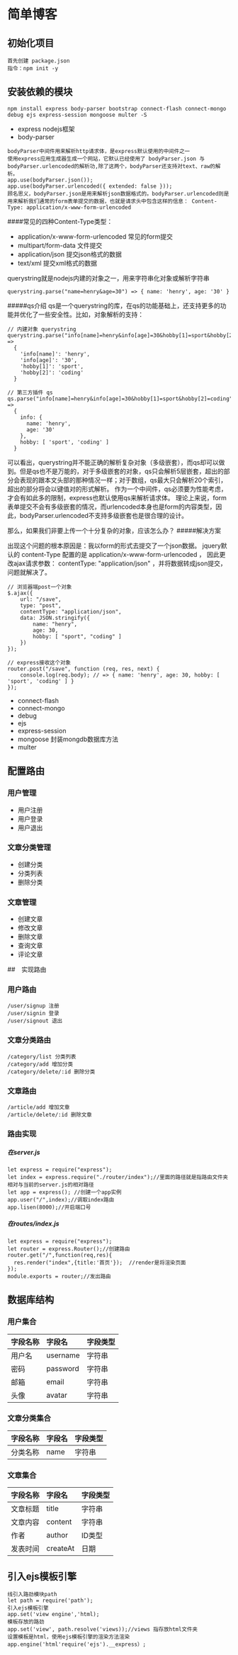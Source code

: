 # 简单博客
## 初始化项目
```
首先创建 package.json
指令：npm init -y 
```
## 安装依赖的模块
```
npm install express body-parser bootstrap connect-flash connect-mongo debug ejs express-session mongoose multer -S
```
- express  nodejs框架
- body-parser 
```
bodyParser中间件用来解析http请求体，是express默认使用的中间件之一
使用express应用生成器生成一个网站，它默认已经使用了 bodyParser.json 与 bodyParser.urlencoded的解析功,除了这两个，bodyParser还支持对text、raw的解析。
app.use(bodyParser.json());
app.use(bodyParser.urlencoded({ extended: false }));
顾名思义，bodyParser.json是用来解析json数据格式的。bodyParser.urlencoded则是用来解析我们通常的form表单提交的数据，也就是请求头中包含这样的信息： Content-Type: application/x-www-form-urlencoded
```
####常见的四种Content-Type类型：
- application/x-www-form-urlencoded 常见的form提交
- multipart/form-data 文件提交
- application/json 提交json格式的数据
- text/xml 提交xml格式的数据

querystring就是nodejs内建的对象之一，用来字符串化对象或解析字符串
```
querystring.parse("name=henry&age=30") => { name: 'henry', age: '30' }
```
#####qs介绍
qs是一个querystring的库，在qs的功能基础上，还支持更多的功能并优化了一些安全性。比如，对象解析的支持：
```
// 内建对象 querystring
querystring.parse("info[name]=henry&info[age]=30&hobby[1]=sport&hobby[2]=coding") => 
  { 
    'info[name]': 'henry',
    'info[age]': '30',
    'hobby[1]': 'sport',
    'hobby[2]': 'coding'
  }

// 第三方插件 qs
qs.parse("info[name]=henry&info[age]=30&hobby[1]=sport&hobby[2]=coding") => 
  {
    info: {
      name: 'henry',
      age: '30'
    },
    hobby: [ 'sport', 'coding' ]
  }
```
可以看出，querystring并不能正确的解析复杂对象（多级嵌套），而qs却可以做到。但是qs也不是万能的，对于多级嵌套的对象，qs只会解析5层嵌套，超出的部分会表现的跟本文头部的那种情况一样；对于数组，qs最大只会解析20个索引，超出的部分将会以键值对的形式解析。
作为一个中间件，qs必须要为性能考虑，才会有如此多的限制，express也默认使用qs来解析请求体。
理论上来说，form表单提交不会有多级嵌套的情况，而urlencoded本身也是form的内容类型，因此，bodyParser.urlencoded不支持多级嵌套也是很合理的设计。

那么，如果我们非要上传一个十分复杂的对象，应该怎么办？
#####解决方案

出现这个问题的根本原因是：我以form的形式去提交了一个json数据。
jquery默认的 content-Type 配置的是 application/x-www-form-urlencoded ，
因此更改ajax请求参数： contentType: "application/json" ，并将数据转成json提交，问题就解决了。
```
// 浏览器端post一个对象
$.ajax({
    url: "/save",
    type: "post",
    contentType: "application/json",
    data: JSON.stringify({
        name: "henry",
        age: 30,
        hobby: [ "sport", "coding" ]
    })
});

// express接收这个对象
router.post("/save", function (req, res, next) {
    console.log(req.body); // => { name: 'henry', age: 30, hobby: [ 'sport', 'coding' ] }
});
```
- connect-flash
- connect-mongo
- debug
- ejs
- express-session
- mongoose  封装mongdb数据库方法
- multer

## 配置路由
### 用户管理
- 用户注册
- 用户登录
- 用户退出

### 文章分类管理
- 创建分类
- 分类列表
- 删除分类

### 文章管理
- 创建文章
- 修改文章
- 删除文章
- 查询文章
- 评论文章

##　实现路由
### 用户路由
```
/user/signup 注册
/user/signin 登录
/user/signout 退出
```
### 文章分类路由
```
/category/list 分类列表
/category/add 增加分类
/category/delete/:id 删除分类
```
### 文章路由
```
/article/add 增加文章
/article/delete/:id 删除文章
```
### 路由实现
##### 在server.js
```
let express = require("express");
let index = express.require("./router/index");//里面的路径就是指路由文件夹相对与当前的server.js的相对路径
let app = express(); //创建一个app实例
app.user("/",index);//调取index路由
app.lisen(8000);//开启端口号
```
##### 在routes/index.js
```
let express = require("express");
let router = express.Router();//创建路由
router.get("/",function(req,res){
  res.render("index",{title:'首页'});  //render是将渲染页面
});
module.exports = router;//发出路由
```
## 数据库结构
### 用户集合
|字段名称|字段名|字段类型|
|:----|:----|:----|
|用户名|username|字符串|
|密码|password|字符串|
|邮箱|email|字符串|
|头像|avatar|字符串|

### 文章分类集合
|字段名称|字段名|字段类型|
|:----|:----|:----|
|分类名称|name|字符串|

### 文章集合
|字段名称|字段名|字段类型|
|:----|:----|:----|
|文章标题|title|字符串|
|文章内容|content|字符串|
|作者|author|ID类型|
|发表时间|createAt|日期|

## 引入ejs模板引擎
```
线引入路劲模块path
let path = require('path');
引入ejs模板引擎
app.set('view engine','html);
模板存放的路劲
app.set('view', path.resolve('views));//views 指存放html文件夹
设置模板是html，使用ejs模板引擎的渲染方法渲染
app.engine('html'require('ejs').__express）;
```





















